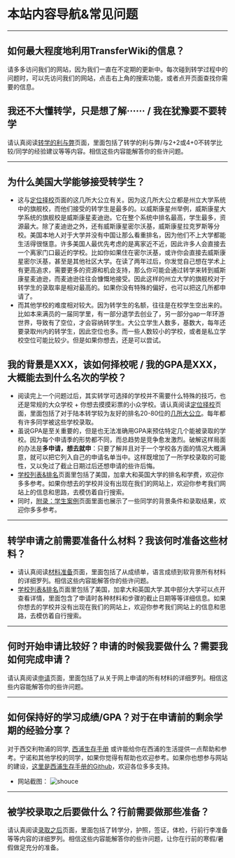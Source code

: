 # 本站内容导航&常见问题

***

## 如何最大程度地利用TransferWiki的信息？

请多多访问我们的网站，因为我们一直在不定期的更新中。每次碰到转学过程中的问题时，可以先访问我们的网站，点击右上角的搜索功能，或者点开页面查找你需要的信息。

## 我还不大懂转学，只是想了解······ / 我在犹豫要不要转学

请认真阅读[转学的利与弊](/think)页面，里面包括了转学的利与弊/与2+2或4+0不转学比较/同学的经验建议等等内容。相信这些内容能解答你的些许问题。

***

## 为什么美国大学能够接受转学生？

- 这与[定位择校](/school)页面的这几所大公立有关。因为这几所大公立都是州立大学系统中的旗舰校，而他们接受的转学生是最多的。以威斯康星州举例，威斯康星大学系统的旗舰校是威斯康星麦迪逊。它在整个系统中排名最高，学生最多，资源最大。除了麦迪逊之外，还有威斯康星密尔沃基，威斯康星拉克罗斯等分校。美国本地人对于大学并没有中国让那么看重排名，因为他们不上大学都能生活得很惬意。许多美国人最优先考虑的是离家近不近，因此许多人会直接去一个离家门口最近的学校。比如你如果住在密尔沃基，或许你会直接去威斯康星密尔沃基，甚至是其他社区大学。在读了两年过后，你发觉自己想在学术上有更高追求，需要更多的资源和机会支持，那么你可能会通过转学来转到威斯康星麦迪逊，而麦迪逊往往会慷慨地接受。因此这样的州立大学的旗舰校对于转学生的录取率是相对最高的。如果你没有特殊的偏好，也可以把这几所都申请了。
- 而其他学校的难度相对较大。因为转学生的名额，往往是在校学生空出来的。比如本来满员的一届同学里，有一部分退学去创业了，另一部分gap一年环游世界，导致有了空位，才会容纳转学生。大公立学生人数多，基数大，每年还要录取州内的转学生，因此空位也多。而一些人数较小的学校，或者是私立学校空位可能比较少。但是如果你想去，还是可以尝试。

## 我的背景是XXX，该如何择校呢 / 我的GPA是XXX，大概能去到什么名次的学校？

- 阅读完上一个问题过后，其实转学可选择的学校并不需要什么特殊的技巧，也还是常规的大众学校 + 你想去摸摸彩票的小众学校。请认真阅读[定位择校](/school)页面，里面包括了对于陆本转学较为友好的排名20-80位的[几所大公立](/school)。每年都有许多同学被这些学校录取。
- 虽说GPA是至关重要的，但是也无法准确用GPA来预估特定几个能被录取的学校。因为每个申请季的形势都不同，而总趋势是竞争愈发激烈。破解这样局面的办法是**多申请，想去就申**：只要了解并且对于一个学校各方面的情况大概满意，就可以把它列入自己的申请名单当中。这样既增加了一所学校录取的可能性，又以免过了截止日期过后还想申请的些许后悔。
- [学校列表&排名](/school_list)页面里包括了美国，加拿大和英国大学的排名和学费，欢迎你多多参考。如果你想去的学校并没有出现在我们的网站上，欢迎你参考我们网站上的信息和思路，去模仿着自行搜索。
- 同时，[附录：学生案例](/bgs)页面里面也展示了一些同学的背景条件和录取结果，欢迎你多多参考。

***

## 转学申请之前需要准备什么材料？我该何时准备这些材料？

- 请认真阅读[材料准备](/material)页面，里面包括了从成绩单，语言成绩到软背景所有材料的详细罗列。相信这些内容能解答你的些许问题。
- [学校列表&排名](/school_list)页面里包括了美国，加拿大和英国大学.其中部分大学可以点开查看详情，里面包含了申请时各种材料和步骤的截止日期等等详细信息。如果你想去的学校并没有出现在我们的网站上，欢迎你参考我们网站上的信息和思路，去模仿着自行搜索。

***

## 何时开始申请比较好？申请的时候我要做什么？需要我如何完成申请？

请认真阅读[申请](/apply)页面，里面包括了从关于网上申请的所有材料的详细罗列。相信这些内容能解答你的些许问题。

***

## 如何保持好的学习成绩/GPA？对于在申请前的剩余学期的经验分享？

对于西交利物浦的同学, [西浦生存手册](https://www.xjtludiy.wiki/) 或许能给你在西浦的生活提供一点帮助和参考。宁诺和其他学校的同学，如果你觉得有帮助也欢迎参考。如果你也想参与网站的建设，[这里是西浦生存手册的Github](https://github.com/DylanLIiii/XJTLU-manual)，欢迎各位多多支持。

- 网站截图：
![shouce](https://user-images.githubusercontent.com/80454689/183253132-12e944f3-7cf0-4c6c-87f1-2d47a4a2c4e2.jpg)

***

## 被学校录取之后要做什么？行前需要做那些准备？

请认真阅读[录取之后](/admit)页面，里面包括了转学分，护照，签证，体检，行前行李准备等等内容的详细罗列。相信这些内容能解答你的些许问题，让你在行前的寒假/暑假做足充分的准备。
